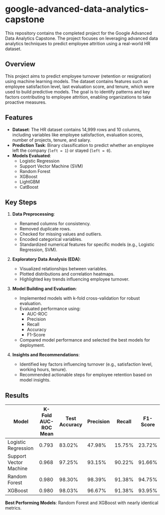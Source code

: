 # google-advanced-data-analytics-capstone
This repository contains the completed project for the Google Advanced Data Analytics Capstone. The project focuses on leveraging advanced data analytics techniques to predict employee attrition using a real-world HR dataset.

## Overview
This project aims to predict employee turnover (retention or resignation) using machine learning models. The dataset contains features such as employee satisfaction level, last evaluation score, and tenure, which were used to build predictive models. The goal is to identify patterns and key factors contributing to employee attrition, enabling organizations to take proactive measures.

## Features
- **Dataset**: The HR dataset contains 14,999 rows and 10 columns, including variables like employee satisfaction, evaluation scores, number of projects, tenure, and salary.
- **Prediction Task**: Binary classification to predict whether an employee left the company (`left = 1`) or stayed (`left = 0`).
- **Models Evaluated**:
  - Logistic Regression
  - Support Vector Machine (SVM)
  - Random Forest
  - XGBoost
  - LightGBM
  - CatBoost

## Key Steps
1. **Data Preprocessing**:
   - Renamed columns for consistency.
   - Removed duplicate rows.
   - Checked for missing values and outliers.
   - Encoded categorical variables.
   - Standardized numerical features for specific models (e.g., Logistic Regression, SVM).

2. **Exploratory Data Analysis (EDA)**:
   - Visualized relationships between variables.
   - Plotted distributions and correlation heatmaps.
   - Highlighted key trends influencing employee turnover.

3. **Model Building and Evaluation**:
   - Implemented models with k-fold cross-validation for robust evaluation.
   - Evaluated performance using:
     - AUC-ROC
     - Precision
     - Recall
     - Accuracy
     - F1-Score
   - Compared model performance and selected the best models for deployment.

4. **Insights and Recommendations**:
   - Identified key factors influencing turnover (e.g., satisfaction level, working hours, tenure).
   - Recommended actionable steps for employee retention based on model insights.

## Results
| Model                  | K-Fold AUC-ROC Mean | Test Accuracy | Precision | Recall | F1-Score |
|-------------------------|---------------------|---------------|-----------|--------|----------|
| Logistic Regression     | 0.793               | 83.02%        | 47.98%    | 15.75% | 23.72%   |
| Support Vector Machine  | 0.968               | 97.25%        | 93.15%    | 90.22% | 91.66%   |
| Random Forest           | 0.980               | 98.30%        | 98.39%    | 91.38% | 94.75%   |
| XGBoost                 | 0.980               | 98.03%        | 96.67%    | 91.38% | 93.95%   |

**Best Performing Models**: Random Forest and XGBoost with nearly identical metrics.
